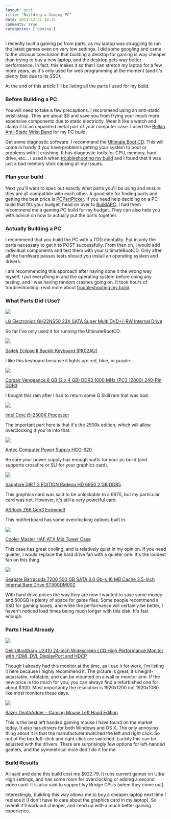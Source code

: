 ```yaml
---
layout: post
title: "Building a Gaming PC"
date: 2011-12-21 10:34
comments: true
categories: ['gaming']
---
```


I recently built a gaming pc from parts, as my laptop was struggling
to run the latest games even on very low settings.  I did some
googling and came to the obvious conclusion that building a desktop
for gaming is way cheaper than trying to buy a new laptop, and the
desktop gets way better performance.  In fact, this makes it so that I
can stretch my laptop for a few more years, as it's only used for web
programming at the moment (and it's plenty fast due to its SSD).

At the end of this article I'll be listing all the parts I used for my build.

### Before Building a PC

You will need to take a few precautions.  I recommend using an
anti-static wrist-strap.  They are about $5 and save you from frying
your much more expensive components due to static electricity.  Wear
it like a watch and clamp it to an unpainted metal part of your
computer case.  I used the
[Belkin Anti-Static Wrist Band](http://www.amazon.com/gp/product/B00004Z5D1?ie=UTF8&tag=rawsyntax-20&linkCode=xm2&camp=1789&creativeASIN=B00004Z5D1)
for my PC build.

Get some diagnostic software.  I recommend the
[Ultimate Boot CD](http://www.ultimatebootcd.com/).  This will come in
handy if you have problems getting your system to boot or problems
with it crashing.  It has diagnostic tools for CPU, memory, hard
drive, etc...  I used it when
[troubleshooting my build](/blog/verify-your-assumptions/) and I found
that it was just a bad memory stick causing all my issues.

### Plan your build

Next you'll want to spec out exactly what parts you'll be using and
ensure they are all compatible with each other.  A good site for
finding parts and getting the best price is
[PCPartPicker](http://pcpartpicker.com/).  If you need help deciding
on a PC build that fits your budget, head on over to
[BuildAPC](http://www.reddit.com/r/buildapc).  I had them recommend me
a gaming PC build for my budget.  They can also help you with advice
on how to actually put the parts together.

### Actually Building a PC

I recommend that you build the PC with a TDD mentality.  Put in only the parts
necessary to get it to POST successfully.  From then on, I would add
individual components and test them with your UltimateBootCD.  Only
after all the hardware passes tests should you install an operating
system and drivers.

I am recommending this approach after having done it the wrong way
myself.  I put everything in and the operating system before doing any
testing, and I was having random crashes going on.  It took hours of
troubleshooting: read more about
[troubleshooting my build](/blog/verify-your-assumptions/).

### What Parts Did I Use?

<a href="http://www.amazon.com/gp/product/B002C9K3UO/ref=as_li_qf_sp_asin_il?ie=UTF8&tag=rawsyntax-20&linkCode=as2&camp=1789&creative=9325&creativeASIN=B002C9K3UO"><img border="0" src="http://ws.assoc-amazon.com/widgets/q?_encoding=UTF8&Format=_SL160_&ASIN=B002C9K3UO&MarketPlace=US&ID=AsinImage&WS=1&tag=rawsyntax-20&ServiceVersion=20070822" ></a><img src="http://www.assoc-amazon.com/e/ir?t=rawsyntax-20&l=as2&o=1&a=B002C9K3UO" width="1" height="1" border="0" alt="" style="border:none !important; margin:0px !important;" />

<a href="http://www.amazon.com/gp/product/B002C9K3UO/ref=as_li_qf_sp_asin_tl?ie=UTF8&tag=rawsyntax-20&linkCode=as2&camp=1789&creative=9325&creativeASIN=B002C9K3UO">LG Electronics GH22NS50 22X SATA Super Multi DVD+/-RW Internal Drive</a><img src="http://www.assoc-amazon.com/e/ir?t=rawsyntax-20&l=as2&o=1&a=B002C9K3UO" width="1" height="1" border="0" alt="" style="border:none !important; margin:0px !important;" />

So far I've only used it for running the UltimateBootCD.

<a href="http://www.amazon.com/gp/product/B000H6AY6M/ref=as_li_qf_sp_asin_il?ie=UTF8&tag=rawsyntax-20&linkCode=as2&camp=1789&creative=9325&creativeASIN=B000H6AY6M"><img border="0" src="http://ws.assoc-amazon.com/widgets/q?_encoding=UTF8&Format=_SL160_&ASIN=B000H6AY6M&MarketPlace=US&ID=AsinImage&WS=1&tag=rawsyntax-20&ServiceVersion=20070822" ></a><img src="http://www.assoc-amazon.com/e/ir?t=rawsyntax-20&l=as2&o=1&a=B000H6AY6M" width="1" height="1" border="0" alt="" style="border:none !important; margin:0px !important;" />

<a href="http://www.amazon.com/gp/product/B000H6AY6M/ref=as_li_qf_sp_asin_tl?ie=UTF8&tag=rawsyntax-20&linkCode=as2&camp=1789&creative=9325&creativeASIN=B000H6AY6M">Saitek Eclipse II Backlit Keyboard (PK02AU)</a><img src="http://www.assoc-amazon.com/e/ir?t=rawsyntax-20&l=as2&o=1&a=B000H6AY6M" width="1" height="1" border="0" alt="" style="border:none !important; margin:0px !important;" />

I like this keyboard because it lights up: red, blue, or purple.

<a href="http://www.amazon.com/gp/product/B004CRSM4I/ref=as_li_qf_sp_asin_il?ie=UTF8&tag=rawsyntax-20&linkCode=as2&camp=1789&creative=9325&creativeASIN=B004CRSM4I"><img border="0" src="http://ws.assoc-amazon.com/widgets/q?_encoding=UTF8&Format=_SL160_&ASIN=B004CRSM4I&MarketPlace=US&ID=AsinImage&WS=1&tag=rawsyntax-20&ServiceVersion=20070822" ></a><img src="http://www.assoc-amazon.com/e/ir?t=rawsyntax-20&l=as2&o=1&a=B004CRSM4I" width="1" height="1" border="0" alt="" style="border:none !important; margin:0px !important;" />

<a href="http://www.amazon.com/gp/product/B004CRSM4I/ref=as_li_qf_sp_asin_tl?ie=UTF8&tag=rawsyntax-20&linkCode=as2&camp=1789&creative=9325&creativeASIN=B004CRSM4I">Corsair Vengeance 8 GB (2 x 4 GB) DDR3 1600 MHz (PC3 12800) 240-Pin DDR3</a><img src="http://www.assoc-amazon.com/e/ir?t=rawsyntax-20&l=as2&o=1&a=B004CRSM4I" width="1" height="1" border="0" alt="" style="border:none !important; margin:0px !important;" />

I bought this ram after I had to return some G Skill ram that was bad.

<a href="http://www.amazon.com/gp/product/B004EBUXHQ/ref=as_li_qf_sp_asin_il?ie=UTF8&tag=rawsyntax-20&linkCode=as2&camp=1789&creative=9325&creativeASIN=B004EBUXHQ"><img border="0" src="http://ws.assoc-amazon.com/widgets/q?_encoding=UTF8&Format=_SL160_&ASIN=B004EBUXHQ&MarketPlace=US&ID=AsinImage&WS=1&tag=rawsyntax-20&ServiceVersion=20070822" ></a><img src="http://www.assoc-amazon.com/e/ir?t=rawsyntax-20&l=as2&o=1&a=B004EBUXHQ" width="1" height="1" border="0" alt="" style="border:none !important; margin:0px !important;" />

<a href="http://www.amazon.com/gp/product/B004EBUXHQ/ref=as_li_qf_sp_asin_tl?ie=UTF8&tag=rawsyntax-20&linkCode=as2&camp=1789&creative=9325&creativeASIN=B004EBUXHQ">Intel Core i5-2500K Processor</a><img src="http://www.assoc-amazon.com/e/ir?t=rawsyntax-20&l=as2&o=1&a=B004EBUXHQ" width="1" height="1" border="0" alt="" style="border:none !important; margin:0px !important;" />

The important part here is that it's the 2500k edition, which will
allow overclocking if you're into that.

<a href="http://www.amazon.com/gp/product/B004B1BAQ2/ref=as_li_qf_sp_asin_il?ie=UTF8&tag=rawsyntax-20&linkCode=as2&camp=1789&creative=9325&creativeASIN=B004B1BAQ2"><img border="0" src="http://ws.assoc-amazon.com/widgets/q?_encoding=UTF8&Format=_SL160_&ASIN=B004B1BAQ2&MarketPlace=US&ID=AsinImage&WS=1&tag=rawsyntax-20&ServiceVersion=20070822" ></a><img src="http://www.assoc-amazon.com/e/ir?t=rawsyntax-20&l=as2&o=1&a=B004B1BAQ2" width="1" height="1" border="0" alt="" style="border:none !important; margin:0px !important;" />

<a href="http://www.amazon.com/gp/product/B004B1BAQ2/ref=as_li_qf_sp_asin_tl?ie=UTF8&tag=rawsyntax-20&linkCode=as2&camp=1789&creative=9325&creativeASIN=B004B1BAQ2">Antec Computer Power Supply HCG-620</a><img src="http://www.assoc-amazon.com/e/ir?t=rawsyntax-20&l=as2&o=1&a=B004B1BAQ2" width="1" height="1" border="0" alt="" style="border:none !important; margin:0px !important;" />

Be sure your power supply has enough watts for your pc build (and
supports crossfire or SLI for your graphics card).

<a href="http://www.amazon.com/gp/product/B0055Y66A4/ref=as_li_qf_sp_asin_il?ie=UTF8&tag=rawsyntax-20&linkCode=as2&camp=1789&creative=9325&creativeASIN=B0055Y66A4"><img border="0" src="http://ws.assoc-amazon.com/widgets/q?_encoding=UTF8&Format=_SL160_&ASIN=B0055Y66A4&MarketPlace=US&ID=AsinImage&WS=1&tag=rawsyntax-20&ServiceVersion=20070822" ></a><img src="http://www.assoc-amazon.com/e/ir?t=rawsyntax-20&l=as2&o=1&a=B0055Y66A4" width="1" height="1" border="0" alt="" style="border:none !important; margin:0px !important;" />

<a href="http://www.amazon.com/gp/product/B0055Y66A4/ref=as_li_qf_sp_asin_tl?ie=UTF8&tag=rawsyntax-20&linkCode=as2&camp=1789&creative=9325&creativeASIN=B0055Y66A4">Sapphire DIRT 3 EDITION Radeon HD 6950 2 GB DDR5</a><img src="http://www.assoc-amazon.com/e/ir?t=rawsyntax-20&l=as2&o=1&a=B0055Y66A4" width="1" height="1" border="0" alt="" style="border:none !important; margin:0px !important;" />

This graphics card was said to be unlockable to a 6970, but my
particular card was not.  However, it's still a very powerful card.

[ASRock Z68 Gen3 Extreme3](http://www.newegg.com/Product/Product.aspx?Item=N82E16813157271)

This motherboard has some overclocking options built in.

<a href="http://www.amazon.com/gp/product/B0026FCI2U/ref=as_li_qf_sp_asin_il?ie=UTF8&tag=rawsyntax-20&linkCode=as2&camp=1789&creative=9325&creativeASIN=B0026FCI2U"><img border="0" src="http://ws.assoc-amazon.com/widgets/q?_encoding=UTF8&Format=_SL160_&ASIN=B0026FCI2U&MarketPlace=US&ID=AsinImage&WS=1&tag=rawsyntax-20&ServiceVersion=20070822" ></a><img src="http://www.assoc-amazon.com/e/ir?t=rawsyntax-20&l=as2&o=1&a=B0026FCI2U" width="1" height="1" border="0" alt="" style="border:none !important; margin:0px !important;" />

<a href="http://www.amazon.com/gp/product/B0026FCI2U/ref=as_li_qf_sp_asin_tl?ie=UTF8&tag=rawsyntax-20&linkCode=as2&camp=1789&creative=9325&creativeASIN=B0026FCI2U">Cooler Master HAF ATX Mid Tower Case</a><img src="http://www.assoc-amazon.com/e/ir?t=rawsyntax-20&l=as2&o=1&a=B0026FCI2U" width="1" height="1" border="0" alt="" style="border:none !important; margin:0px !important;" />

This case has great cooling, and is relatively quiet in my opinion.
If you need quieter, I would replace the hard drive fan with a quieter
one.  It's the loudest fan on this thing.

<a href="http://www.amazon.com/gp/product/B005CT56R6/ref=as_li_qf_sp_asin_il?ie=UTF8&tag=rawsyntax-20&linkCode=as2&camp=1789&creative=9325&creativeASIN=B005CT56R6"><img border="0" src="http://ws.assoc-amazon.com/widgets/q?_encoding=UTF8&Format=_SL160_&ASIN=B005CT56R6&MarketPlace=US&ID=AsinImage&WS=1&tag=rawsyntax-20&ServiceVersion=20070822" ></a><img src="http://www.assoc-amazon.com/e/ir?t=rawsyntax-20&l=as2&o=1&a=B005CT56R6" width="1" height="1" border="0" alt="" style="border:none !important; margin:0px !important;" />

<a href="http://www.amazon.com/gp/product/B005CT56R6/ref=as_li_qf_sp_asin_tl?ie=UTF8&tag=rawsyntax-20&linkCode=as2&camp=1789&creative=9325&creativeASIN=B005CT56R6">Seagate Barracuda 7200 500 GB SATA 6.0 Gb-s 16 MB Cache 3.5-Inch Internal Bare Drive ST500DM002</a><img src="http://www.assoc-amazon.com/e/ir?t=rawsyntax-20&l=as2&o=1&a=B005CT56R6" width="1" height="1" border="0" alt="" style="border:none !important; margin:0px !important;" />

With hard drive prices the way they are now I wanted to save some
money and 500GB is plenty of space for game files.  Some people
recommend a SSD for gaming boxes, and while the performance will
certainly be better, I haven't noticed load times being much longer
with this disk.  It's fast enough.

### Parts I Had Already

<a href="http://www.amazon.com/gp/product/B00302DNZ4/ref=as_li_qf_sp_asin_il?ie=UTF8&tag=rawsyntax-20&linkCode=as2&camp=1789&creative=9325&creativeASIN=B00302DNZ4"><img border="0" src="http://ws.assoc-amazon.com/widgets/q?_encoding=UTF8&Format=_SL160_&ASIN=B00302DNZ4&MarketPlace=US&ID=AsinImage&WS=1&tag=rawsyntax-20&ServiceVersion=20070822" ></a><img src="http://www.assoc-amazon.com/e/ir?t=rawsyntax-20&l=as2&o=1&a=B00302DNZ4" width="1" height="1" border="0" alt="" style="border:none !important; margin:0px !important;" />

<a href="http://www.amazon.com/gp/product/B00302DNZ4/ref=as_li_qf_sp_asin_tl?ie=UTF8&tag=rawsyntax-20&linkCode=as2&camp=1789&creative=9325&creativeASIN=B00302DNZ4">Dell UltraSharp U2410 24-inch Widescreen LCD High Performance Monitor with HDMI, DVI, DisplayPort and HDCP</a><img src="http://www.assoc-amazon.com/e/ir?t=rawsyntax-20&l=as2&o=1&a=B00302DNZ4" width="1" height="1" border="0" alt="" style="border:none !important; margin:0px !important;" />

Though I already had this monitor at the time, as I use it for work,
I'm listing it here because I highly recommend it.  The picture is
great, it's height-adjustable, rotatable, and can be mounted on a wall or
monitor arm.  If the new price is too much for you, you can always
find a refurbished one for about $300.  Most importantly the
resolution is 1920x1200 not 1920x1080 like most monitors these days.

<a href="http://www.amazon.com/gp/product/B003BIFI6E/ref=as_li_qf_sp_asin_il?ie=UTF8&tag=rawsyntax-20&linkCode=as2&camp=1789&creative=9325&creativeASIN=B003BIFI6E"><img border="0" src="http://ws.assoc-amazon.com/widgets/q?_encoding=UTF8&Format=_SL160_&ASIN=B003BIFI6E&MarketPlace=US&ID=AsinImage&WS=1&tag=rawsyntax-20&ServiceVersion=20070822" ></a><img src="http://www.assoc-amazon.com/e/ir?t=rawsyntax-20&l=as2&o=1&a=B003BIFI6E" width="1" height="1" border="0" alt="" style="border:none !important; margin:0px !important;" />

<a href="http://www.amazon.com/gp/product/B003BIFI6E/ref=as_li_qf_sp_asin_tl?ie=UTF8&tag=rawsyntax-20&linkCode=as2&camp=1789&creative=9325&creativeASIN=B003BIFI6E">Razer DeathAdder - Gaming Mouse Left Hand Edition</a><img src="http://www.assoc-amazon.com/e/ir?t=rawsyntax-20&l=as2&o=1&a=B003BIFI6E" width="1" height="1" border="0" alt="" style="border:none !important; margin:0px !important;" />

This is the best left handed gaming mouse I have found on the market
today.  It also has drivers for both Windows and OS X.  The only
annoying thing about it is that the manufacturer switched the left and
right click.  So out of the box left-click and right-click are
switched.  Luckily this can be adjusted with the drivers.  There are
surprisingly few options for left-handed gamers, and the symmetrical
mice don't do it for me.

### Build Results

All said and done this build cost me $922.79.  It runs current games
on Ultra High settings, and has some room for overclocking or adding a
second video card.  It is also said to support Ivy Bridge CPUs (when
they come out).

Interestingly, building this way allows me to buy a cheaper laptop next time I replace it (I don't have to care about the graphics card in my laptop).  So overall it'll work out cheaper, and I end up with a much better gaming experience.
